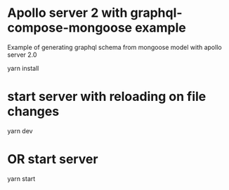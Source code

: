 # Apollo server 2 with graphql-compose-mongoose example

Example of generating graphql schema from mongoose model with apollo server 2.0

yarn install

# start server with reloading on file changes
yarn dev

# OR start server
yarn start
```
